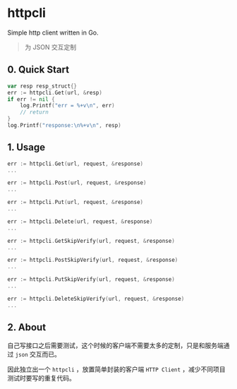 # httpcli
Simple http client written in Go.


> 为 JSON 交互定制

## 0. Quick Start

```go
var resp resp_struct{}
err := httpcli.Get(url, &resp)
if err != nil {
	log.Printf("err = %+v\n", err)
	// return
}
log.Printf("response:\n%+v\n", resp)
```



## 1. Usage

```go
err := httpcli.Get(url, request, &response)
...

err := httpcli.Post(url, request, &response)
...

err := httpcli.Put(url, request, &response)
...

err := httpcli.Delete(url, request, &response)
...

err := httpcli.GetSkipVerify(url, request, &response)
...

err := httpcli.PostSkipVerify(url, request, &response)
...

err := httpcli.PutSkipVerify(url, request, &response)
...

err := httpcli.DeleteSkipVerify(url, request, &response)
...
```



## 2. About

自己写接口之后需要测试，这个时候的客户端不需要太多的定制，只是和服务端通过 `json` 交互而已。

因此独立出一个 `httpcli` ，放置简单封装的客户端 `HTTP Client` ，减少不同项目测试时要写的重复代码。

